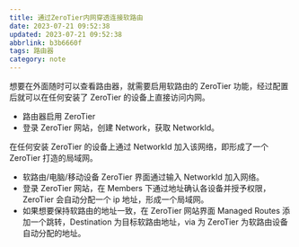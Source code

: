 ```yaml
---
title: 通过ZeroTier内网穿透连接软路由
date: 2023-07-21 09:52:38
updated: 2023-07-21 09:52:38
abbrlink: b3b6660f
tags: 路由器
category: note
---
```


想要在外面随时可以查看路由器，就需要启用软路由的 ZeroTier 功能，经过配置后就可以在任何安装了 ZeroTier 的设备上直接访问内网。

- 路由器启用 ZeroTier
- 登录 ZeroTier 网站，创建 Network，获取 NetworkId。

在任何安装 ZeroTier 的设备上通过 NetworkId 加入该网络，即形成了一个 ZeroTier 打造的局域网。

- 软路由/电脑/移动设备 ZeroTier 界面通过输入 NetworkId 加入网络。
- 登录 ZeroTier 网站，在 Members 下通过地址确认各设备并授予权限，ZeroTier 会自动分配一个 ip 地址，形成一个局域网。
- 如果想要保持软路由的地址一致，在 ZeroTier 网站界面 Managed Routes 添加一个跳转，Destination 为目标软路由地址，via 为 ZeroTier 为软路由设备自动分配的地址。
